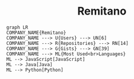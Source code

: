 <h1 align="center">Remitano</h1>

```mermaid
graph LR
COMPANY_NAME{Remitano}
COMPANY_NAME ---> U{Users} ---> UN[6]
COMPANY_NAME ---> R{Repositories} ---> RN[14]
COMPANY_NAME ---> G{Gists} ---> GN[39]
COMPANY_NAME ---> ML{Most Used<br>Languages}
ML --> JavaScript[JavaScript]
ML --> Java[Java]
ML --> Python[Python]
```
